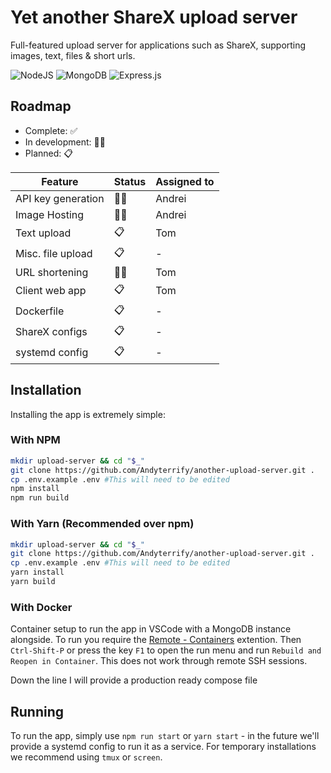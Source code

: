 # Yet another ShareX upload server

Full-featured upload server for applications such as ShareX, supporting images, text, files & short urls.

<p float="left">
<img alt="NodeJS" src="https://img.shields.io/badge/node.js%20-%2343853D.svg?&style=for-the-badge&logo=node.js&logoColor=white"/>

<img alt="MongoDB" src ="https://img.shields.io/badge/MongoDB-%234ea94b.svg?&style=for-the-badge&logo=mongodb&logoColor=white"/>

<img alt="Express.js" src="https://img.shields.io/badge/express.js%20-%23404d59.svg?&style=for-the-badge"/>
</p>

## Roadmap

- Complete: ✅
- In development: 👷‍♀️
- Planned: 📋

| Feature            | Status | Assigned to |
| ------------------ | ------ | ----------- |
| API key generation | 👷‍♀️     | Andrei      |
| Image Hosting      | 👷‍♀️     | Andrei      |
| Text upload        | 📋     | Tom         |
| Misc. file upload  | 📋     | -           |
| URL shortening     | 👷‍♀️     | Tom         |
| Client web app     | 📋     | Tom         |
| Dockerfile         | 📋     | -           |
| ShareX configs     | 📋     | -           |
| systemd config     | 📋     | -           |

## Installation

Installing the app is extremely simple:

### With NPM

```bash
mkdir upload-server && cd "$_"
git clone https://github.com/Andyterrify/another-upload-server.git .
cp .env.example .env #This will need to be edited
npm install
npm run build
```

### With Yarn (Recommended over npm)

```bash
mkdir upload-server && cd "$_"
git clone https://github.com/Andyterrify/another-upload-server.git .
cp .env.example .env #This will need to be edited
yarn install
yarn build
```

### With Docker

Container setup to run the app in VSCode with a MongoDB instance alongside.
To run you require the [Remote - Containers](https://marketplace.visualstudio.com/items?itemName=ms-vscode-remote.remote-containers) extention. Then `Ctrl-Shift-P` or press the key `F1` to open the run menu and run `Rebuild and Reopen in Container`. This does not work through remote SSH sessions.

Down the line I will provide a production ready compose file

## Running

To run the app, simply use `npm run start` or `yarn start` - in the future we'll provide a systemd config to run it as a service. For temporary installations we recommend using `tmux` or `screen`.
